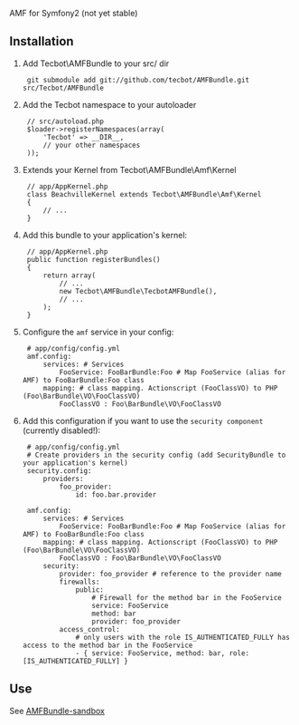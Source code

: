 AMF for Symfony2 (not yet stable)

## Installation

  1. Add Tecbot\AMFBundle to your src/ dir

          git submodule add git://github.com/tecbot/AMFBundle.git src/Tecbot/AMFBundle
    
  2. Add the Tecbot namespace to your autoloader

          // src/autoload.php
          $loader->registerNamespaces(array(
              'Tecbot' => __DIR__,
              // your other namespaces
          ));

  3. Extends your Kernel from Tecbot\AMFBundle\Amf\Kernel

          // app/AppKernel.php
          class BeachvilleKernel extends Tecbot\AMFBundle\Amf\Kernel
          {
              // ...
          }

  4. Add this bundle to your application's kernel:

          // app/AppKernel.php
          public function registerBundles()
          {
              return array(
                  // ...
                  new Tecbot\AMFBundle\TecbotAMFBundle(),
                  // ...
              );
          }

  5. Configure the `amf` service in your config:

          # app/config/config.yml
          amf.config:
              services: # Services
                  FooService: FooBarBundle:Foo # Map FooService (alias for AMF) to FooBarBundle:Foo class
              mapping: # class mapping. Actionscript (FooClassVO) to PHP (Foo\BarBundle\VO\FooClassVO)
                  FooClassVO : Foo\BarBundle\VO\FooClassVO

  6. Add this configuration if you want to use the `security component` (currently disabled!):
          
          # app/config/config.yml
          # Create providers in the security config (add SecurityBundle to your application's kernel)
          security.config:
              providers:
                  foo_provider:
                      id: foo.bar.provider

          amf.config:
              services: # Services
                  FooService: FooBarBundle:Foo # Map FooService (alias for AMF) to FooBarBundle:Foo class
              mapping: # class mapping. Actionscript (FooClassVO) to PHP (Foo\BarBundle\VO\FooClassVO)
                  FooClassVO : Foo\BarBundle\VO\FooClassVO
              security:
                  provider: foo_provider # reference to the provider name
                  firewalls:
                      public:
                          # Firewall for the method bar in the FooService
                          service: FooService
                          method: bar
                          provider: foo_provider
                  access_control:
                      # only users with the role IS_AUTHENTICATED_FULLY has access to the method bar in the FooService
                      - { service: FooService, method: bar, role: [IS_AUTHENTICATED_FULLY] }

## Use

See [AMFBundle-sandbox][1]

[1]: https://github.com/tecbot/AMFBundle-sandbox